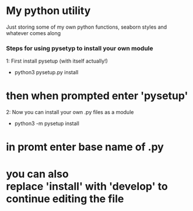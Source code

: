 # My python utility  

Just storing some of my own python functions, seaborn styles and whatever comes along


### Steps for using pysetyp to install your own module  

1: First install pysetup (with itself actually!)  
- python3 pysetup.py install  
# then when prompted enter 'pysetup'  

2: Now you can install your own .py files as a module  
- python3 -m pysetup install  
# in promt enter base name of <yourfile>.py  
# you can also replace 'install' with 'develop' to continue editing the file  
